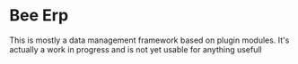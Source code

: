 Bee Erp
======

This is mostly a data management framework based on plugin modules. 
It's actually a work in progress and is not yet usable for anything usefull


